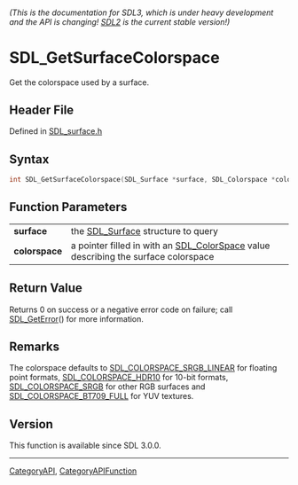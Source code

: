 ###### (This is the documentation for SDL3, which is under heavy development and the API is changing! [SDL2](https://wiki.libsdl.org/SDL2/) is the current stable version!)
# SDL_GetSurfaceColorspace

Get the colorspace used by a surface.

## Header File

Defined in [SDL_surface.h](https://github.com/libsdl-org/SDL/blob/main/include/SDL3/SDL_surface.h)

## Syntax

```c
int SDL_GetSurfaceColorspace(SDL_Surface *surface, SDL_Colorspace *colorspace);

```

## Function Parameters

|                    |                                                                                                      |
| ------------------ | ---------------------------------------------------------------------------------------------------- |
| **surface**        | the [SDL_Surface](SDL_Surface) structure to query                                                    |
| **colorspace**     | a pointer filled in with an [SDL_ColorSpace](SDL_ColorSpace) value describing the surface colorspace |

## Return Value

Returns 0 on success or a negative error code on failure; call
[SDL_GetError](SDL_GetError)() for more information.

## Remarks

The colorspace defaults to
[SDL_COLORSPACE_SRGB_LINEAR](SDL_COLORSPACE_SRGB_LINEAR) for floating point
formats, [SDL_COLORSPACE_HDR10](SDL_COLORSPACE_HDR10) for 10-bit formats,
[SDL_COLORSPACE_SRGB](SDL_COLORSPACE_SRGB) for other RGB surfaces and
[SDL_COLORSPACE_BT709_FULL](SDL_COLORSPACE_BT709_FULL) for YUV textures.

## Version

This function is available since SDL 3.0.0.

----
[CategoryAPI](CategoryAPI), [CategoryAPIFunction](CategoryAPIFunction)

